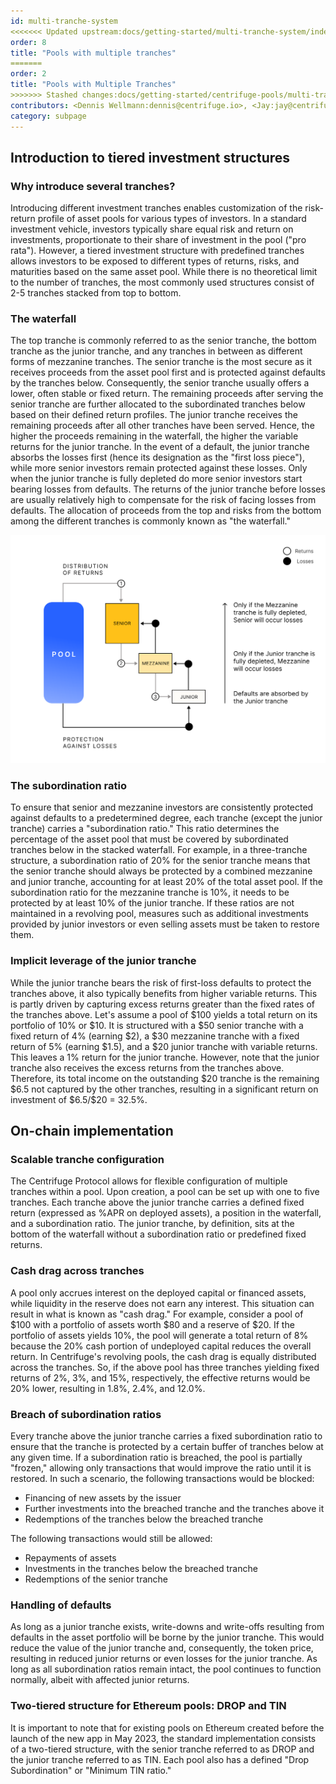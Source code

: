 ```yaml
---
id: multi-tranche-system
<<<<<<< Updated upstream:docs/getting-started/multi-tranche-system/index.md
order: 8
title: "Pools with multiple tranches"
=======
order: 2
title: "Pools with Multiple Tranches"
>>>>>>> Stashed changes:docs/getting-started/centrifuge-pools/multi-tranche-system/index.md
contributors: <Dennis Wellmann:dennis@centrifuge.io>, <Jay:jay@centrifuge.io>
category: subpage
---
```


## Introduction to tiered investment structures

### Why introduce several tranches?

Introducing different investment tranches enables customization of the risk-return profile of asset pools for various types of investors. In a standard investment vehicle, investors typically share equal risk and return on investments, proportionate to their share of investment in the pool ("pro rata"). However, a tiered investment structure with predefined tranches allows investors to be exposed to different types of returns, risks, and maturities based on the same asset pool. While there is no theoretical limit to the number of tranches, the most commonly used structures consist of 2-5 tranches stacked from top to bottom.

### The waterfall

The top tranche is commonly referred to as the senior tranche, the bottom tranche as the junior tranche, and any tranches in between as different forms of mezzanine tranches. The senior tranche is the most secure as it receives proceeds from the asset pool first and is protected against defaults by the tranches below. Consequently, the senior tranche usually offers a lower, often stable or fixed return. The remaining proceeds after serving the senior tranche are further allocated to the subordinated tranches below based on their defined return profiles. The junior tranche receives the remaining proceeds after all other tranches have been served. Hence, the higher the proceeds remaining in the waterfall, the higher the variable returns for the junior tranche. In the event of a default, the junior tranche absorbs the losses first (hence its designation as the "first loss piece"), while more senior investors remain protected against these losses. Only when the junior tranche is fully depleted do more senior investors start bearing losses from defaults. The returns of the junior tranche before losses are usually relatively high to compensate for the risk of facing losses from defaults. The allocation of proceeds from the top and risks from the bottom among the different tranches is commonly known as "the waterfall."

![Waterfall](./images/Pool_tranches.svg#width=50%;)

### The subordination ratio

To ensure that senior and mezzanine investors are consistently protected against defaults to a predetermined degree, each tranche (except the junior tranche) carries a "subordination ratio." This ratio determines the percentage of the asset pool that must be covered by subordinated tranches below in the stacked waterfall.
For example, in a three-tranche structure, a subordination ratio of 20% for the senior tranche means that the senior tranche should always be protected by a combined mezzanine and junior tranche, accounting for at least 20% of the total asset pool. If the subordination ratio for the mezzanine tranche is 10%, it needs to be protected by at least 10% of the junior tranche. If these ratios are not maintained in a revolving pool, measures such as additional investments provided by junior investors or even selling assets must be taken to restore them.

### Implicit leverage of the junior tranche

While the junior tranche bears the risk of first-loss defaults to protect the tranches above, it also typically benefits from higher variable returns. This is partly driven by capturing excess returns greater than the fixed rates of the tranches above.
Let's assume a pool of $100 yields a total return on its portfolio of 10% or $10. It is structured with a $50 senior tranche with a fixed return of 4% (earning $2), a $30 mezzanine tranche with a fixed return of 5% (earning $1.5), and a $20 junior tranche with variable returns. This leaves a 1% return for the junior tranche. However, note that the junior tranche also receives the excess returns from the tranches above. Therefore, its total income on the outstanding $20 tranche is the remaining $6.5 not captured by the other tranches, resulting in a significant return on investment of $6.5/\$20 = 32.5%.

## On-chain implementation

### Scalable tranche configuration

The Centrifuge Protocol allows for flexible configuration of multiple tranches within a pool. Upon creation, a pool can be set up with one to five tranches. Each tranche above the junior tranche carries a defined fixed return (expressed as %APR on deployed assets), a position in the waterfall, and a subordination ratio. The junior tranche, by definition, sits at the bottom of the waterfall without a subordination ratio or predefined fixed returns.

### Cash drag across tranches

A pool only accrues interest on the deployed capital or financed assets, while liquidity in the reserve does not earn any interest. This situation can result in what is known as "cash drag."
For example, consider a pool of $100 with a portfolio of assets worth $80 and a reserve of \$20. If the portfolio of assets yields 10%, the pool will generate a total return of 8% because the 20% cash portion of undeployed capital reduces the overall return.
In Centrifuge's revolving pools, the cash drag is equally distributed across the tranches. So, if the above pool has three tranches yielding fixed returns of 2%, 3%, and 15%, respectively, the effective returns would be 20% lower, resulting in 1.8%, 2.4%, and 12.0%.

### Breach of subordination ratios

Every tranche above the junior tranche carries a fixed subordination ratio to ensure that the tranche is protected by a certain buffer of tranches below at any given time. If a subordination ratio is breached, the pool is partially "frozen," allowing only transactions that would improve the ratio until it is restored. In such a scenario, the following transactions would be blocked:

- Financing of new assets by the issuer
- Further investments into the breached tranche and the tranches above it
- Redemptions of the tranches below the breached tranche

The following transactions would still be allowed:

- Repayments of assets
- Investments in the tranches below the breached tranche
- Redemptions of the senior tranche

### Handling of defaults

As long as a junior tranche exists, write-downs and write-offs resulting from defaults in the asset portfolio will be borne by the junior tranche. This would reduce the value of the junior tranche and, consequently, the token price, resulting in reduced junior returns or even losses for the junior tranche. As long as all subordination ratios remain intact, the pool continues to function normally, albeit with affected junior returns.

### Two-tiered structure for Ethereum pools: DROP and TIN

It is important to note that for existing pools on Ethereum created before the launch of the new app in May 2023, the standard implementation consists of a two-tiered structure, with the senior tranche referred to as DROP and the junior tranche referred to as TIN. Each pool also has a defined "Drop Subordination" or "Minimum TIN ratio."
